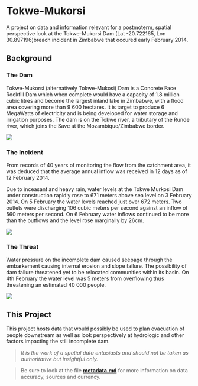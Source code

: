 Tokwe-Mukorsi
=============

A project on data and information relevant for a postmoterm, spatial perspective look at the Tokwe-Mukorsi Dam (Lat -20.722165, Lon 30.897196)breach incident in Zimbabwe that occured early February 2014.

## Background
### The Dam
Tokwe-Mukorsi (alternatively Tokwe-Mukosi) Dam is a Concrete Face Rockfill Dam which when complete would have a capacity of 1.8 million cubic litres and become the largest inland lake in Zimbabwe, with a flood area covering more than 9 600 hectares. It is target to produce 6 MegaWatts of electricity and is being developed for water storage and irrigation purposes. The dam is on the Tokwe river, a tributary of the Runde river, which joins the Save at the Mozambique/Zimbabwe border.

![](/https://github.com/erickndava/tokwe-mukorsi/blob/master/images/the_dam.JPG)

### The Incident
From records of 40 years of monitoring the flow from the catchment area, it was deduced that the average annual inflow was received in 12 days as of 12 February 2014. 

Due to inceasant and heavy rain, water levels at the Tokwe Murkosi Dam under construction rapidly rose to 671 meters above sea level on 3 February 2014. On 5 February the water levels reached just over 672 meters. Two outlets were discharging 106 cubic meters per second against an inflow of 560 meters per second. On 6 February water inflows continued to be more than the outflows and the level rose marginally by 26cm.

![](/https://github.com/erickndava/tokwe-mukorsi/blob/master/images/the_incident.jpg)

### The Threat
Water pressure on the incomplete dam caused seepage through the embarkement causing internal erosion and slope failure. The possibility of dam failure threatened yet to be relocated communities within its basin. On 4th February the water level was 5 meters from overflowing thus threatening an estimated 40 000 people.

![](/https://github.com/erickndava/tokwe-mukorsi/blob/master/images/the_threat.jpg)

## This Project
This project hosts data that would possibly be used to plan evacuation of people downstream as well as look perspectively at hydrologic and other factors impacting the still incomplete dam. 
>_It is the work of a spatial data entusiasts and should not be taken as authoritative but insightful only._

> Be sure to look at the file [**metadata.md**](https://github.com/erickndava/tokwe-mukorsi/blob/master/metadata.md) for more information on data accuracy, sources and currency.